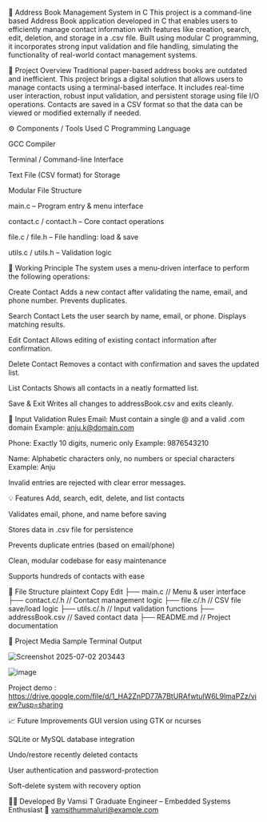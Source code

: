 📒 Address Book Management System in C
This project is a command-line based Address Book application developed in C that enables users to efficiently manage contact information with features like creation, search, edit, deletion, and storage in a .csv file. Built using modular C programming, it incorporates strong input validation and file handling, simulating the functionality of real-world contact management systems.

📌 Project Overview
Traditional paper-based address books are outdated and inefficient. This project brings a digital solution that allows users to manage contacts using a terminal-based interface. It includes real-time user interaction, robust input validation, and persistent storage using file I/O operations. Contacts are saved in a CSV format so that the data can be viewed or modified externally if needed.

⚙️ Components / Tools Used
C Programming Language

GCC Compiler

Terminal / Command-line Interface

Text File (CSV format) for Storage

Modular File Structure

main.c – Program entry & menu interface

contact.c / contact.h – Core contact operations

file.c / file.h – File handling: load & save

utils.c / utils.h – Validation logic

🧠 Working Principle
The system uses a menu-driven interface to perform the following operations:

Create Contact
Adds a new contact after validating the name, email, and phone number. Prevents duplicates.

Search Contact
Lets the user search by name, email, or phone. Displays matching results.

Edit Contact
Allows editing of existing contact information after confirmation.

Delete Contact
Removes a contact with confirmation and saves the updated list.

List Contacts
Shows all contacts in a neatly formatted list.

Save & Exit
Writes all changes to addressBook.csv and exits cleanly.

🔐 Input Validation Rules
Email: Must contain a single @ and a valid .com domain
Example: anju.k@domain.com

Phone: Exactly 10 digits, numeric only
Example: 9876543210

Name: Alphabetic characters only, no numbers or special characters
Example: Anju

Invalid entries are rejected with clear error messages.

💡 Features
Add, search, edit, delete, and list contacts

Validates email, phone, and name before saving

Stores data in .csv file for persistence

Prevents duplicate entries (based on email/phone)

Clean, modular codebase for easy maintenance

Supports hundreds of contacts with ease

📂 File Structure
plaintext
Copy
Edit
├── main.c              // Menu & user interface
├── contact.c/.h        // Contact management logic
├── file.c/.h           // CSV file save/load logic
├── utils.c/.h          // Input validation functions
├── addressBook.csv     // Saved contact data
├── README.md           // Project documentation

📸 Project Media
Sample Terminal Output

![Screenshot 2025-07-02 203443](https://github.com/user-attachments/assets/0d2494de-0437-4603-a7b1-b0f2a701947c)


![image](https://github.com/user-attachments/assets/257058af-ada8-4a14-b212-2f6dffaeb780)

Project demo :
https://drive.google.com/file/d/1_HA2ZnPD77A7BtURAfwtulW6L9lmaPZz/view?usp=sharing


📈 Future Improvements
GUI version using GTK or ncurses

SQLite or MySQL database integration

Undo/restore recently deleted contacts

User authentication and password-protection

Soft-delete system with recovery option

👩‍💻 Developed By
Vamsi T
Graduate Engineer – Embedded Systems Enthusiast
📧 vamsithummaluri@example.com
